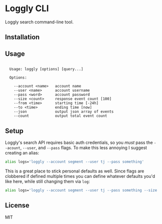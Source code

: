 
# Loggly CLI

  Loggly search command-line tool.

## Installation

## Usage

```

  Usage: loggly [options] [query...]

  Options:

    --account <name>   account name
    --user <name>      account username
    --pass <word>      account password
    --size <count>     response event count [100]
    --from <time>      starting time [-24h]
    --to <time>        ending time [now]
    --json             output json array of events
    --count            output total event count

```

## Setup

 Loggly's search API requires basic auth credentials, so you _must_ pass
 the `--acount`, `--user`, and `--pass` flags. To make this less annoying
 I suggest creating an alias:

```sh
alias logs='loggly --account segment --user tj --pass something'
```

 This is a great place to stick personal defaults as well. Since flags are clobbered
 if defined multiple times you can define whatever defaults you'd like here, while
 still changing them via `log`:

```sh
alias logs='loggly --account segment --user tj --pass something --size 5'
```

## License

 MIT